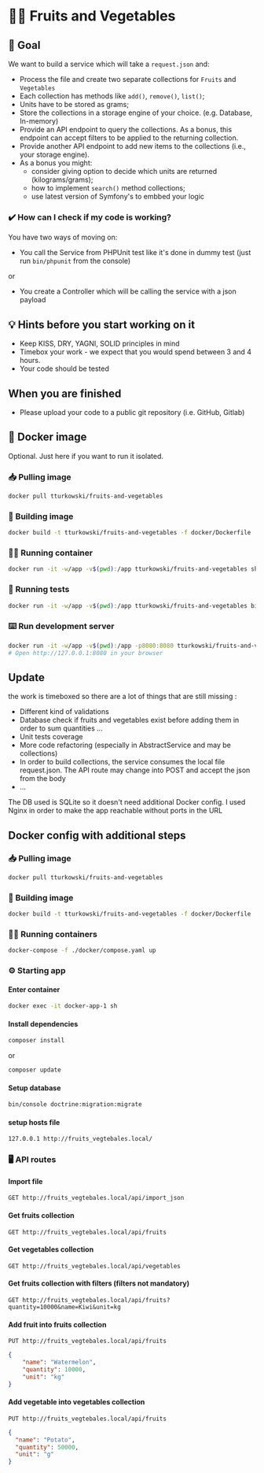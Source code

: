 # 🍎🥕 Fruits and Vegetables

## 🎯 Goal
We want to build a service which will take a `request.json` and:
* Process the file and create two separate collections for `Fruits` and `Vegetables`
* Each collection has methods like `add()`, `remove()`, `list()`;
* Units have to be stored as grams;
* Store the collections in a storage engine of your choice. (e.g. Database, In-memory)
* Provide an API endpoint to query the collections. As a bonus, this endpoint can accept filters to be applied to the returning collection.
* Provide another API endpoint to add new items to the collections (i.e., your storage engine).
* As a bonus you might:
  * consider giving option to decide which units are returned (kilograms/grams);
  * how to implement `search()` method collections;
  * use latest version of Symfony's to embbed your logic 

### ✔️ How can I check if my code is working?
You have two ways of moving on:
* You call the Service from PHPUnit test like it's done in dummy test (just run `bin/phpunit` from the console)

or

* You create a Controller which will be calling the service with a json payload

## 💡 Hints before you start working on it
* Keep KISS, DRY, YAGNI, SOLID principles in mind
* Timebox your work - we expect that you would spend between 3 and 4 hours.
* Your code should be tested

## When you are finished
* Please upload your code to a public git repository (i.e. GitHub, Gitlab)

## 🐳 Docker image
Optional. Just here if you want to run it isolated.

### 📥 Pulling image
```bash
docker pull tturkowski/fruits-and-vegetables
```

### 🧱 Building image
```bash
docker build -t tturkowski/fruits-and-vegetables -f docker/Dockerfile .
```

### 🏃‍♂️ Running container
```bash
docker run -it -w/app -v$(pwd):/app tturkowski/fruits-and-vegetables sh 
```

### 🛂 Running tests
```bash
docker run -it -w/app -v$(pwd):/app tturkowski/fruits-and-vegetables bin/phpunit
```

### ⌨️ Run development server
```bash
docker run -it -w/app -v$(pwd):/app -p8080:8080 tturkowski/fruits-and-vegetables php -S 0.0.0.0:8080 -t /app/public
# Open http://127.0.0.1:8080 in your browser
```

## Update
the work is timeboxed so there are a lot of things that are still missing :
* Different kind of validations
* Database check if fruits and vegetables exist before adding them in order to sum quantities ...
* Unit tests coverage
* More code refactoring (especially in AbstractService and may be collections)
* In order to build collections, the service consumes the local file request.json. The API route may change into POST and accept the json from the body
* ...

The DB used is SQLite so it doesn't need additional Docker config.
I used Nginx in order to make the app reachable without ports in the URL

## Docker config with additional steps
### 📥 Pulling image
```bash
docker pull tturkowski/fruits-and-vegetables
```

### 🧱 Building image
```bash
docker build -t tturkowski/fruits-and-vegetables -f docker/Dockerfile .
```

### 🏃‍♂️ Running containers
```bash
docker-compose -f ./docker/compose.yaml up 
```

### ⚙️ Starting app
#### Enter container
```bash
docker exec -it docker-app-1 sh
```
#### Install dependencies
```bash
composer install
```
or
```bash
composer update
```
#### Setup database 
```bash
bin/console doctrine:migration:migrate
```

#### setup hosts file
```bash
127.0.0.1 http://fruits_vegtebales.local/
```

### 🖥️ API routes
#### Import file
```http request
GET http://fruits_vegtebales.local/api/import_json
```
#### Get fruits collection
```http request
GET http://fruits_vegtebales.local/api/fruits
```
#### Get vegetables collection
```http request
GET http://fruits_vegtebales.local/api/vegetables
```
#### Get fruits collection with filters (filters not mandatory)
```http request
GET http://fruits_vegtebales.local/api/fruits?quantity=10000&name=Kiwi&unit=kg
```
#### Add fruit into fruits collection
```http request
PUT http://fruits_vegtebales.local/api/fruits
```
```json
{
    "name": "Watermelon",
    "quantity": 10000,
    "unit": "kg"
}
```

#### Add vegetable into vegetables collection
```http request
PUT http://fruits_vegtebales.local/api/fruits
```
```json
{
  "name": "Potato",
  "quantity": 50000,
  "unit": "g"
}
```
